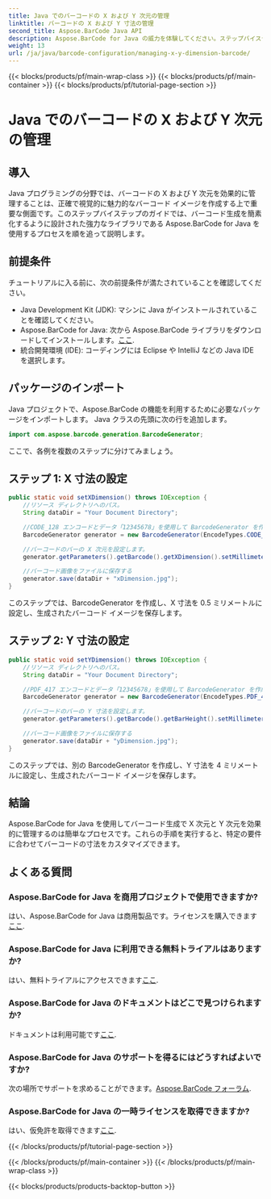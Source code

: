 ```yaml
---
title: Java でのバーコードの X および Y 次元の管理
linktitle: バーコードの X および Y 寸法の管理
second_title: Aspose.BarCode Java API
description: Aspose.BarCode for Java の威力を体験してください。ステップバイステップのガイドで、X と Y の寸法を簡単に管理する方法を学びましょう。精度と見た目の魅力を高めます。
weight: 13
url: /ja/java/barcode-configuration/managing-x-y-dimension-barcode/
---
```


{{< blocks/products/pf/main-wrap-class >}}
{{< blocks/products/pf/main-container >}}
{{< blocks/products/pf/tutorial-page-section >}}

# Java でのバーコードの X および Y 次元の管理


## 導入

Java プログラミングの分野では、バーコードの X および Y 次元を効果的に管理することは、正確で視覚的に魅力的なバーコード イメージを作成する上で重要な側面です。このステップバイステップのガイドでは、バーコード生成を簡素化するように設計された強力なライブラリである Aspose.BarCode for Java を使用するプロセスを順を追って説明します。

## 前提条件

チュートリアルに入る前に、次の前提条件が満たされていることを確認してください。

- Java Development Kit (JDK): マシンに Java がインストールされていることを確認してください。
-  Aspose.BarCode for Java: 次から Aspose.BarCode ライブラリをダウンロードしてインストールします。[ここ](https://releases.aspose.com/barcode/java/).
- 統合開発環境 (IDE): コーディングには Eclipse や IntelliJ などの Java IDE を選択します。

## パッケージのインポート

Java プロジェクトで、Aspose.BarCode の機能を利用するために必要なパッケージをインポートします。 Java クラスの先頭に次の行を追加します。

```java
import com.aspose.barcode.generation.BarcodeGenerator;
```

ここで、各例を複数のステップに分けてみましょう。

## ステップ 1: X 寸法の設定

```java
public static void setXDimension() throws IOException {
    //リソース ディレクトリへのパス。
    String dataDir = "Your Document Directory";

    //CODE_128 エンコードとデータ「12345678」を使用して BarcodeGenerator を作成します。
    BarcodeGenerator generator = new BarcodeGenerator(EncodeTypes.CODE_128, "12345678");

    //バーコードのバーの X 次元を設定します。
    generator.getParameters().getBarcode().getXDimension().setMillimeters(0.5f);

    //バーコード画像をファイルに保存する
    generator.save(dataDir + "xDimension.jpg");
}
```

このステップでは、BarcodeGenerator を作成し、X 寸法を 0.5 ミリメートルに設定し、生成されたバーコード イメージを保存します。

## ステップ 2: Y 寸法の設定

```java
public static void setYDimension() throws IOException {
    //リソース ディレクトリへのパス。
    String dataDir = "Your Document Directory";

    //PDF_417 エンコードとデータ「12345678」を使用して BarcodeGenerator を作成します。
    BarcodeGenerator generator = new BarcodeGenerator(EncodeTypes.PDF_417, "12345678");

    //バーコードのバーの Y 寸法を設定します。
    generator.getParameters().getBarcode().getBarHeight().setMillimeters(4);

    //バーコード画像をファイルに保存する
    generator.save(dataDir + "yDimension.jpg");
}
```

このステップでは、別の BarcodeGenerator を作成し、Y 寸法を 4 ミリメートルに設定し、生成されたバーコード イメージを保存します。

## 結論

Aspose.BarCode for Java を使用してバーコード生成で X 次元と Y 次元を効果的に管理するのは簡単なプロセスです。これらの手順を実行すると、特定の要件に合わせてバーコードの寸法をカスタマイズできます。

## よくある質問

### Aspose.BarCode for Java を商用プロジェクトで使用できますか?
はい、Aspose.BarCode for Java は商用製品です。ライセンスを購入できます[ここ](https://purchase.aspose.com/buy).

### Aspose.BarCode for Java に利用できる無料トライアルはありますか?
はい、無料トライアルにアクセスできます[ここ](https://releases.aspose.com/).

### Aspose.BarCode for Java のドキュメントはどこで見つけられますか?
ドキュメントは利用可能です[ここ](https://reference.aspose.com/barcode/java/).

### Aspose.BarCode for Java のサポートを得るにはどうすればよいですか?
次の場所でサポートを求めることができます。[Aspose.BarCode フォーラム](https://forum.aspose.com/c/barcode/13).

### Aspose.BarCode for Java の一時ライセンスを取得できますか?
はい、仮免許を取得できます[ここ](https://purchase.aspose.com/temporary-license/).

{{< /blocks/products/pf/tutorial-page-section >}}

{{< /blocks/products/pf/main-container >}}
{{< /blocks/products/pf/main-wrap-class >}}

{{< blocks/products/products-backtop-button >}}
